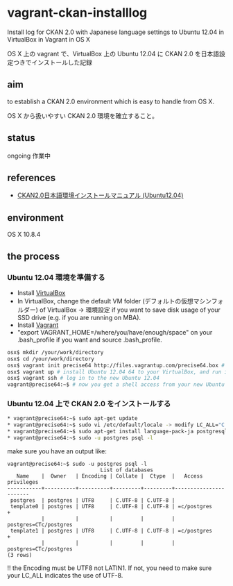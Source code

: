 vagrant-ckan-installlog
=======================

Install log for CKAN 2.0 with Japanese language settings to Ubuntu 12.04 in VirtualBox in Vagrant in OS X

OS X 上の vagrant で、VirtualBox 上の Ubuntu 12.04 に CKAN 2.0 を日本語設定つきでインストールした記録

aim
---
to establish a CKAN 2.0 environment which is easy to handle from OS X.

OS X から扱いやすい CKAN 2.0 環境を確立すること。

status
------
ongoing 作業中

references
----------
* [CKAN2.0日本語環境インストールマニュアル (Ubuntu12.04)](https://docs.google.com/document/d/1gsrFF5IUwlabzQcoVzkfeM7VnwZ0XJUzvQOGhQVFfjw/edit?pli=1)

environment
-----------
OS X 10.8.4

the process
-----------
### Ubuntu 12.04 環境を準備する
* Install [VirtualBox](https://www.virtualbox.org/wiki/Downloads)
* In VirtualBox, change the default VM folder (デフォルトの仮想マシンフォルダー) of VirtualBox -> 環境設定 if you want to save disk usage of your SSD drive (e.g. if you are running on MBA).
* Install [Vagrant](http://downloads.vagrantup.com)
* "export VAGRANT_HOME=/where/you/have/enough/space" on your .bash_profile if you want and source .bash_profile.

```sh
osx$ mkdir /your/work/directory
osx$ cd /your/work/directory
osx$ vagrant init precise64 http://files.vagrantup.com/precise64.box # download Vangrantfile to /your/work/directory
osx$ vagrant up # install Ubuntu 12.04 64 to your VirtualBox, and run it.
osx$ vagrant ssh # log in to the new Ubuntu 12.04
vagrant@precise64:~$ # now you get a shell access from your new Ubuntu 12.04
```

### Ubuntu 12.04 上で CKAN 2.0 をインストールする

```sh
* vagrant@precise64:~$ sudo apt-get update
* vagrant@precise64:~$ sudo vi /etc/default/locale -> modify LC_ALL="C.UTF-8" (which is originally "en_US")
* vagrant@precise64:~$ sudo apt-get install language-pack-ja postgresql libpq-dev python-dev python-pip python-virtualenv git-core openjdk-7-jdk libapache2-mod-wsgi tomcat7 postfix
* vagrant@precise64:~$ sudo -u postgres psql -l
```

make sure you have an output like:

```
vagrant@precise64:~$ sudo -u postgres psql -l
                              List of databases
   Name    |  Owner   | Encoding | Collate |  Ctype  |   Access privileges   
-----------+----------+----------+---------+---------+-----------------------
 postgres  | postgres | UTF8     | C.UTF-8 | C.UTF-8 | 
 template0 | postgres | UTF8     | C.UTF-8 | C.UTF-8 | =c/postgres          +
           |          |          |         |         | postgres=CTc/postgres
 template1 | postgres | UTF8     | C.UTF-8 | C.UTF-8 | =c/postgres          +
           |          |          |         |         | postgres=CTc/postgres
(3 rows)
```

!! the Encoding must be UTF8 not LATIN1. If not, you need to make sure your LC_ALL indicates the use of UTF-8.
